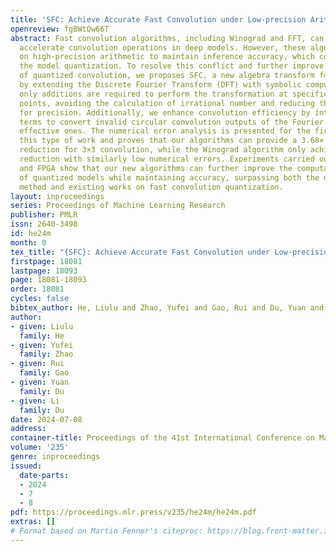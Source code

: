 ```yaml
---
title: 'SFC: Achieve Accurate Fast Convolution under Low-precision Arithmetic'
openreview: fgBWtOw66T
abstract: Fast convolution algorithms, including Winograd and FFT, can efficiently
  accelerate convolution operations in deep models. However, these algorithms depend
  on high-precision arithmetic to maintain inference accuracy, which conflicts with
  the model quantization. To resolve this conflict and further improve the efficiency
  of quantized convolution, we proposes SFC, a new algebra transform for fast convolution
  by extending the Discrete Fourier Transform (DFT) with symbolic computing, in which
  only additions are required to perform the transformation at specific transform
  points, avoiding the calculation of irrational number and reducing the requirement
  for precision. Additionally, we enhance convolution efficiency by introducing correction
  terms to convert invalid circular convolution outputs of the Fourier method into
  effective ones. The numerical error analysis is presented for the first time in
  this type of work and proves that our algorithms can provide a 3.68× multiplication
  reduction for 3×3 convolution, while the Winograd algorithm only achieves a 2.25×
  reduction with similarly low numerical errors. Experiments carried out on benchmarks
  and FPGA show that our new algorithms can further improve the computation efficiency
  of quantized models while maintaining accuracy, surpassing both the quantization-alone
  method and existing works on fast convolution quantization.
layout: inproceedings
series: Proceedings of Machine Learning Research
publisher: PMLR
issn: 2640-3498
id: he24m
month: 0
tex_title: "{SFC}: Achieve Accurate Fast Convolution under Low-precision Arithmetic"
firstpage: 18081
lastpage: 18093
page: 18081-18093
order: 18081
cycles: false
bibtex_author: He, Liulu and Zhao, Yufei and Gao, Rui and Du, Yuan and Du, Li
author:
- given: Liulu
  family: He
- given: Yufei
  family: Zhao
- given: Rui
  family: Gao
- given: Yuan
  family: Du
- given: Li
  family: Du
date: 2024-07-08
address:
container-title: Proceedings of the 41st International Conference on Machine Learning
volume: '235'
genre: inproceedings
issued:
  date-parts:
  - 2024
  - 7
  - 8
pdf: https://proceedings.mlr.press/v235/he24m/he24m.pdf
extras: []
# Format based on Martin Fenner's citeproc: https://blog.front-matter.io/posts/citeproc-yaml-for-bibliographies/
---
```

